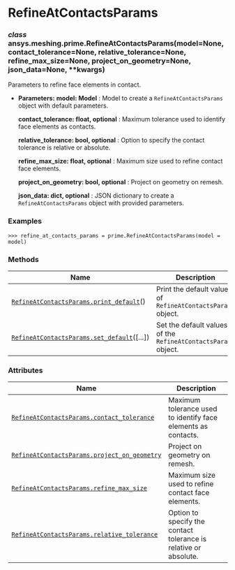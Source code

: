 <!-- vale off -->

# RefineAtContactsParams

<a id="ansys.meshing.prime.RefineAtContactsParams"></a>

### *class* ansys.meshing.prime.RefineAtContactsParams(model=None, contact_tolerance=None, relative_tolerance=None, refine_max_size=None, project_on_geometry=None, json_data=None, \*\*kwargs)

Parameters to refine face elements in contact.

* **Parameters:**
  **model: Model**
  : Model to create a `RefineAtContactsParams` object with default parameters.

  **contact_tolerance: float, optional**
  : Maximum tolerance used to identify face elements as contacts.

  **relative_tolerance: bool, optional**
  : Option to specify the contact tolerance is relative or absolute.

  **refine_max_size: float, optional**
  : Maximum size used to refine contact face elements.

  **project_on_geometry: bool, optional**
  : Project on geometry on remesh.

  **json_data: dict, optional**
  : JSON dictionary to create a `RefineAtContactsParams` object with provided parameters.

### Examples

```pycon
>>> refine_at_contacts_params = prime.RefineAtContactsParams(model = model)
```

<!-- !! processed by numpydoc !! -->

### Methods

| Name | Description |
|--------------------------------------------------------------------------------------------------------------------------------------------------------------------|----------------------------------------------------------------|
| [`RefineAtContactsParams.print_default`](ansys.meshing.prime.RefineAtContactsParams.print_default.md#ansys.meshing.prime.RefineAtContactsParams.print_default)()   | Print the default values of `RefineAtContactsParams` object.   |
| [`RefineAtContactsParams.set_default`](ansys.meshing.prime.RefineAtContactsParams.set_default.md#ansys.meshing.prime.RefineAtContactsParams.set_default)([...])    | Set the default values of the `RefineAtContactsParams` object. |

### Attributes

| Name | Description |
|----------------------------------------------------------------------------------------------------------------------------------------------------------------------------------|------------------------------------------------------------------|
| [`RefineAtContactsParams.contact_tolerance`](ansys.meshing.prime.RefineAtContactsParams.contact_tolerance.md#ansys.meshing.prime.RefineAtContactsParams.contact_tolerance)       | Maximum tolerance used to identify face elements as contacts.    |
| [`RefineAtContactsParams.project_on_geometry`](ansys.meshing.prime.RefineAtContactsParams.project_on_geometry.md#ansys.meshing.prime.RefineAtContactsParams.project_on_geometry) | Project on geometry on remesh.                                   |
| [`RefineAtContactsParams.refine_max_size`](ansys.meshing.prime.RefineAtContactsParams.refine_max_size.md#ansys.meshing.prime.RefineAtContactsParams.refine_max_size)             | Maximum size used to refine contact face elements.               |
| [`RefineAtContactsParams.relative_tolerance`](ansys.meshing.prime.RefineAtContactsParams.relative_tolerance.md#ansys.meshing.prime.RefineAtContactsParams.relative_tolerance)    | Option to specify the contact tolerance is relative or absolute. |
<!-- vale on -->